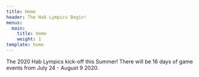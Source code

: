 ```yaml
---
title: Home
header: The Hab Lympics Begin!
menus:
  main:
    title: Home
    weight: 1
template: home
---
```

The 2020 Hab Lympics kick-off this Summer! There will be 16 days of game events from July 24 - August 9 2020.